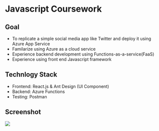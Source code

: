 # Javascript Coursework

## Goal
- To replicate a simple social media app like Twitter and deploy it using Azure App Service
- Familarize using Azure as a cloud service
- Experience backend development using Functions-as-a-service(FaaS)
- Experience using front end Javascript framework

## Technlogy Stack
- Frontend: React.js & Ant Design (UI Component)
- Backend: Azure Functions
- Testing: Postman 

## Screenshot
<img src="https://raw.githubusercontent.com/yllekjjirpvul98/cad-cw-1-front-end/master/Image/Welcome.PNG?sanitize=true&raw=true"/>

